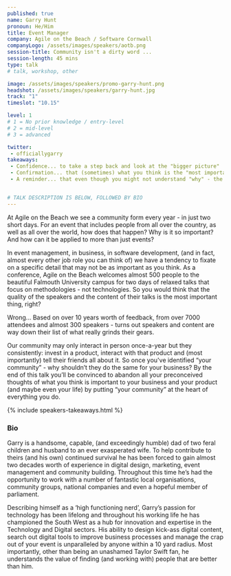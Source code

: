 ```yaml
---
published: true
name: Garry Hunt
pronoun: He/Him
title: Event Manager
company: Agile on the Beach / Software Cornwall
companyLogo: /assets/images/speakers/aotb.png
session-title: Community isn't a dirty word ...
session-length: 45 mins
type: talk
# talk, workshop, other

image: /assets/images/speakers/promo-garry-hunt.png
headshot: /assets/images/speakers/garry-hunt.jpg
track: "1"
timeslot: "10.15"

level: 1
# 1 = No prior knowledge / entry-level
# 2 = mid-level
# 3 = advanced

twitter:
 - officiallygarry
takeaways:
 - Confidence... to take a step back and look at the "bigger picture"
 - Confirmation... that (sometimes) what you think is the "most important" really isn't
 - A reminder... that even though you might not understand "why" - the much maligned "social media influencer" has totally nailed the idea of marketing to their community


# TALK DESCRIPTION IS BELOW, FOLLOWED BY BIO
---
```


At Agile on the Beach we see a community form every year - in just two short days. For an event that includes people from all over the country, as well as all over the world, how does that happen? Why is it so important? And how can it be applied to more than just events?
 
In event management, in business, in software development, (and in fact, almost every other job role you can think of) we have a tendency to fixate on a specific detail that may not be as important as you think. As a conference, Agile on the Beach welcomes almost 500 people to the beautiful Falmouth University campus for two days of relaxed talks that focus on methodologies - not technologies. So you would think that the quality of the speakers and the content of their talks is the most important thing, right?
 
Wrong... Based on over 10 years worth of feedback, from over 7000 attendees and almost 300 speakers - turns out speakers and content are way down their list of what really grinds their gears.

Our community may only interact in person once-a-year but they consistently: invest in a product, interact with that product and (most importantly) tell their friends all about it. So once you've identified “your community” - why shouldn’t they do the same for your business? By the end of this talk you’ll be convinced to abandon all your preconceived thoughts of what you think is important to your business and your product (and maybe even your life) by putting “your community” at the heart of everything you do.

{% include speakers-takeaways.html %}

<h3>Bio</h3>

Garry is a handsome, capable, (and exceedingly humble) dad of two feral children and husband to an ever exasperated wife. To help contribute to theirs (and his own) continued survival he has been forced to gain almost two decades worth of experience in digital design, marketing, event management and community building. Throughout this time he’s had the opportunity to work with a number of fantastic local organisations, community groups, national companies and even a hopeful member of parliament.
 
Describing himself as a ‘high functioning nerd’, Garry’s passion for technology has been lifelong and throughout his working life he has championed the South West as a hub for innovation and expertise in the Technology and Digital sectors. His ability to design kick-ass digital content, search out digital tools to improve business processes and manage the crap out of your event is unparalleled by anyone within a 10 yard radius. Most importantly, other than being an unashamed Taylor Swift fan, he understands the value of finding (and working with) people that are better than him.
